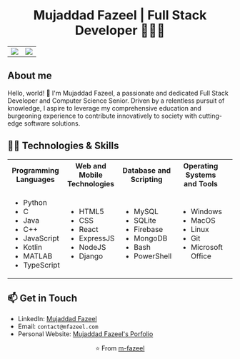 <div align="center">

# Mujaddad Fazeel | Full Stack Developer 👨🏻‍💻

</div>

<div align="center">

<table>
  <tr>
    <td><img src="https://github-readme-streak-stats.herokuapp.com/?user=m-fazeel&theme=dark" /></td>
    <td><img src="https://github-readme-stats.vercel.app/api?username=m-fazeel&show_icons=true&include_all_commits=true&theme=dark#gh-dark-mode-only" /></td>
  </tr>
</table>

</div>

## About me

Hello, world! 👋 I'm Mujaddad Fazeel, a passionate and dedicated Full Stack Developer and Computer Science Senior. Driven by a relentless pursuit of knowledge, I aspire to leverage my comprehensive education and burgeoning experience to contribute innovatively to society with cutting-edge software solutions.


## 👨‍💻 Technologies & Skills

<table>
<tr>
<th>Programming Languages</th>
<th>Web and Mobile Technologies</th>
<th>Database and Scripting</th>
<th>Operating Systems and Tools</th>
<th>Machine Learning and Others</th>
</tr>
<tr>
<td>
<ul>
<li>Python</li>
<li>C</li>
<li>Java</li>
<li>C++</li>
<li>JavaScript</li>
<li>Kotlin</li>
<li>MATLAB</li>
<li>TypeScript</li>
</ul>
</td>
<td>
<ul>
<li>HTML5</li>
<li>CSS</li>
<li>React</li>
<li>ExpressJS</li>
<li>NodeJS</li>
<li>Django</li>
</ul>
</td>
<td>
<ul>
<li>MySQL</li>
<li>SQLite</li>
<li>Firebase</li>
<li>MongoDB</li>
<li>Bash</li>
<li>PowerShell</li>
</ul>
</td>
<td>
<ul>
<li>Windows</li>
<li>MacOS</li>
<li>Linux</li>
<li>Git</li>
<li>Microsoft Office</li>
</ul>
</td>
<td>
<ul>
<li>PyTorch</li>
<li>TensorFlow</li>
<li>Scikit-learn</li>
<li>Keras</li>
<li>Pandas</li>
<li>NumPy</li>
<li>SciPy</li>
</ul>
</td>
</tr>
</table>

## 📫 Get in Touch

- LinkedIn: [Mujaddad Fazeel](https://www.linkedin.com/in/your-linkedin)
- Email: `contact@mfazeel.com`
- Personal Website: [Mujaddad Fazeel's Porfolio](http://www.mfazeel.com)

<div align="center">

⭐️ From [m-fazeel](https://github.com/m-fazeel)

</div>
